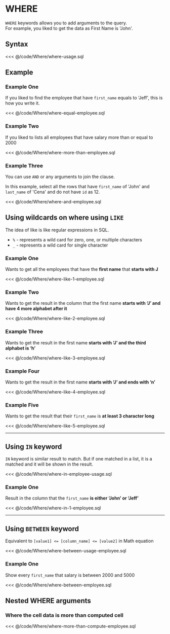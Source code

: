 # WHERE
`WHERE` keywords allows you to add arguments to the query.<br>
For example, you liked to get the data as First Name is 'John'.

## Syntax
<<< @/code/Where/where-usage.sql

## Example
### Example One
If you liked to find the employee that have `first_name` equals to 'Jeff', this is how you write it.

<<< @/code/Where/where-equal-employee.sql

### Example Two
If you liked to lists all employees that have salary more than or equal to 2000

<<< @/code/Where/where-more-than-employee.sql

### Example Three
You can use `AND` or any arguments to join the clause.

In this example, select all the rows that have `first_name` of 'John' and `last_name` of 'Cena' and do not have `id` as 12.

<<< @/code/Where/where-and-employee.sql

## Using wildcards on where using `LIKE`
The idea of like is like regular expressions in SQL.
- `%` - represents a wild card for zero, one, or multiple characters
- `_` - represents a wild card for single character

### Example One
Wants to get all the employees that have the **first name** that **starts with J**

<<< @/code/Where/where-like-1-employee.sql

### Example Two
Wants to get the result in the column that the first name **starts with ‘J’ and have 4 more alphabet after it**

<<< @/code/Where/where-like-2-employee.sql

### Example Three
Wants to get the result in the first name **starts with ‘J’ and the third alphabet is ‘h’**

<<< @/code/Where/where-like-3-employee.sql

### Example Four
Wants to get the result in the first name **starts with ‘J’ and ends with ‘n’**

<<< @/code/Where/where-like-4-employee.sql

### Example Five
Wants to get the result that their `first_name` is **at least 3 character long**

<<< @/code/Where/where-like-5-employee.sql

-----

## Using `IN` keyword
`IN` keyword is similar result to match. But if one matched in a list, it is a matched and it will be shown in the result.

<<< @/code/Where/where-in-employee-usage.sql

### Example One
Result in the column that the `first_name` **is either ‘John’ or ‘Jeff’**

<<< @/code/Where/where-in-1-employee.sql

-----

## Using `BETWEEN` keyword
Equivalent to `[value1] <= [column_name] <= [value2]` in Math equation

<<< @/code/Where/where-between-usage-employee.sql

### Example One
Show every `first_name` that salary is between 2000 and 5000

<<< @/code/Where/where-between-employee.sql


## Nested WHERE arguments

### Where the cell data is more than computed cell
<<< @/code/Where/where-more-than-compute-employee.sql